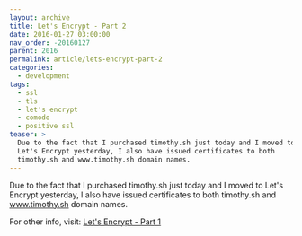 ```yaml
---
layout: archive
title: Let's Encrypt - Part 2
date: 2016-01-27 03:00:00
nav_order: -20160127
parent: 2016
permalink: article/lets-encrypt-part-2
categories:
  - development
tags:
  - ssl
  - tls
  - let's encrypt
  - comodo
  - positive ssl
teaser: >
  Due to the fact that I purchased timothy.sh just today and I moved to
  Let's Encrypt yesterday, I also have issued certificates to both
  timothy.sh and www.timothy.sh domain names.
---
```


Due to the fact that I purchased timothy.sh just today and I moved to Let's Encrypt yesterday, I also have issued certificates to both timothy.sh and www.timothy.sh domain names.

For other info, visit:  [Let's Encrypt - Part 1](/article/lets-encrypt-part-1)
